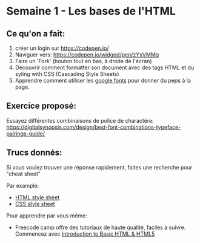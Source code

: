 # Semaine 1 - Les bases de l'HTML

## Ce qu'on a fait:

1. créer un login sur https://codepen.io/
2. Naviguer vers: https://codepen.io/widged/pen/zYxVMMq
3. Faire un 'Fork' (bouton tout en bas, à droite de l'écran)
4. Découvrir comment formatter son document avec des tags HTML et du syling with CSS (Cascading Style Sheets)
5. Apprendre comment utiliser les [google fonts](https://fonts.google.com/) pour donner du peps à la page. 

## Exercice proposé:

Essayez différentes combinaisons de police de charactére:
https://digitalsynopsis.com/design/best-font-combinations-typeface-pairings-guide/


## Trucs donnés:

Si vous voulez trouver une réponse rapidement, faites une recherche pour "cheat sheet"

Par example: 
- [HTML style sheet](https://htmlcheatsheet.com/)
- [CSS style sheet](https://htmlcheatsheet.com/css/)

Pour apprendre par vous même:
- Freecode camp offre des tutoriaux de haute qualité, faciles à suivre. Commencez avec [Introduction to Basic HTML & HTML5](https://www.freecodecamp.org/learn/responsive-web-design/basic-html-and-html5/)

